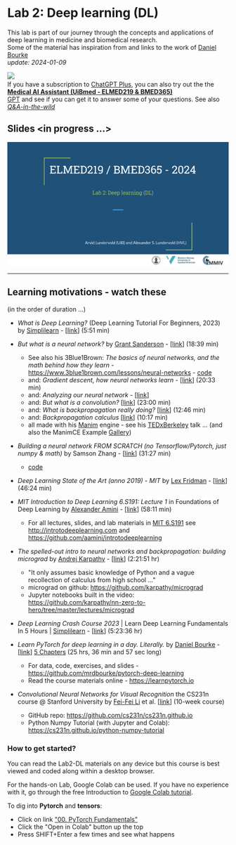 # Lab 2: Deep learning (DL)

This lab is part of our journey through the concepts and applications of deep learning in medicine and biomedical research.<br>
Some of the material has inspiration from and links to the work of [Daniel Bourke](https://www.mrdbourke.com/about)<br>
_update: 2024-01-09_

<!-- ![img](../assets/GPT-MedAI.png)<br> -->
<img src="../assets/GPT-MedAI.png" width="600"><br>
If you have a subscription to [ChatGPT Plus](https://openai.com/blog/chatgpt-plus), you can also try out the the [**Medical AI Assistant (UiBmed - ELMED219 & BMED365)**](https://chat.openai.com/g/g-d90dfN17H-medical-ai-assistant-uibmed-elmed219-bmed365) <br> [GPT](https://openai.com/blog/introducing-gpts) and see if you can get it to answer some of your questions. See also [_Q&A-in-the-wild_](./Q&A-in-the-wild.md)

## Slides <in progress ...>

<a href="https://docs.google.com/presentation/d/e/2PACX-1vSI8YSJSTVkjTqF60tsipa54yNaFi9nLE08HasBwRpfyHNXG5wNo6YXPUC6pmGU73-EZAH2KdZGLyfQ/pub?start=false&loop=false&delayms=3000"><img src="./assets/Lab2_slide0.png"></a>

-----

## Learning motivations - watch these
(in the order of duration ...)

- _What is Deep Learning?_ (Deep Learning Tutorial For Beginners, 2023) by [Simplilearn](https://www.simplilearn.com)   -  [[link](https://youtu.be/6M5VXKLf4D4?si=L87yONRHjlTJMo0F)] (5:51 min)

- _But what is a neural network?_ by  [Grant Sanderson](https://www.3blue1brown.com/about) - [[link](https://youtu.be/aircAruvnKk?si=t_bPXdX1Zh0Z2VoC)] (18:39 min)
  - See also his 3Blue1Brown: _The basics of neural networks, and the math behind how they learn_ - https://www.3blue1brown.com/lessons/neural-networks - [code](https://github.com/3b1b/videos/blob/master/_2017/nn/part1.py)
  - and: _Gradient descent, how neural networks learn_ - [[link](https://youtu.be/IHZwWFHWa-w?si=uIrC21467xXQ2Tuw)] (20:33 min)
  - and: _Analyzing our neural network_ - [[link](https://www.3blue1brown.com/lessons/neural-network-analysis)]
  - and: _But what is a convolution?_ [[link](https://youtu.be/KuXjwB4LzSA?si=g1s-zIR-s2twmef1)]  (23:00 min)
  - and: _What is backpropagation really doing?_ [[link](https://youtu.be/Ilg3gGewQ5U?si=Tyl_x1oiq5PHtxel)] (12:46 min)
  - and: _Backpropagation calculus_ [[link](https://youtu.be/tIeHLnjs5U8?si=2TLpjbvcW9RgoejJ)] (10:17 min)
  - all made with his [Manim](https://github.com/3b1b/manim) engine - see his [TEDxBerkeley](https://youtu.be/s_L-fp8gDzY?si=udAe8y7Tbpln4U8b) talk ... (and also the ManimCE Example [Gallery](https://docs.manim.community/en/stable/examples.html))

- _Building a neural network FROM SCRATCH (no Tensorflow/Pytorch, just numpy & math)_ by Samson Zhang - [[link](https://youtu.be/w8yWXqWQYmU)]  (31:27 min)
  - [code](https://www.kaggle.com/code/wwsalmon/simple-mnist-nn-from-scratch-numpy-no-tf-keras/notebook)

- _Deep Learning State of the Art (anno 2019) - MIT_ by [Lex Fridman](https://en.wikipedia.org/wiki/Lex_Fridman) -  [[link](https://youtu.be/53YvP6gdD7U?si=xZegsW0rVFKz6lG7)] (46:24 min)

- _MIT Introduction to Deep Learning 6.S191: Lecture 1_ in Foundations of Deep Learning by [Alexander Amini](https://www.mit.edu/~amini)  - [[link](https://youtu.be/QDX-1M5Nj7s?si=3W467sl_b08ad-YR)] (58:11 min)
    - For all lectures, slides, and lab materials in [MIT 6.S191](https://twitter.com/MITDeepLearning) see http://introtodeeplearning.com and https://github.com/aamini/introtodeeplearning

- _The spelled-out intro to neural networks and backpropagation: building micrograd_ by [Andrej Karpathy](https://karpathy.ai) - [[link](https://youtu.be/VMj-3S1tku0?si=TRX02JJLExYoYObA)]   (2:21:51 hr)
    - "It only assumes basic knowledge of Python and a vague recollection of calculus from high school ..."
    -  micrograd on github: https://github.com/karpathy/micrograd
    -  Jupyter notebooks built in the video: https://github.com/karpathy/nn-zero-to-hero/tree/master/lectures/micrograd

- _Deep Learning Crash Course 2023_ | Learn Deep Learning Fundamentals In 5 Hours | [Simplilearn](https://www.simplilearn.com) -   [[link](https://youtu.be/CzBLfz89_60?si=M779kWYSnmQVgMwm)] (5:23:36 hr)

- _Learn PyTorch for deep learning in a day. Literally._ by [Daniel Bourke](https://www.mrdbourke.com/about) - [[link](https://youtu.be/Z_ikDlimN6A?si=TD1dob4O3dp0XjLE)] [5 Chapters](https://www.mrdbourke.com/pytorch-in-a-day) (25 hrs, 36 min and 57 sec long) 
    - For data, code, exercises, and slides  - https://github.com/mrdbourke/pytorch-deep-learning
    -  Read the course materials online - https://learnpytorch.io
 
- _Convolutional Neural Networks for Visual Recognition_ the CS231n course @ Stanford University by [Fei-Fei Li](https://en.wikipedia.org/wiki/Fei-Fei_Li) et al. [[link](http://vision.stanford.edu/teaching/cs231n)] (10-week course)
    - GitHub repo: https://github.com/cs231n/cs231n.github.io
    - Python Numpy Tutorial (with Jupyter and Colab): https://cs231n.github.io/python-numpy-tutorial
      


### How to get started?

You can read the Lab2-DL materials on any device but this course is best viewed and coded along within a desktop browser.

For the hands-on Lab, Google Colab can be used. If you have no experience with it, go through the free Introduction to [Google Colab tutorial](https://colab.research.google.com/notebooks/basic_features_overview.ipynb).

To dig into **Pytorch** and **tensors**:

- Click on link ["00. PyTorch Fundamentals"](https://www.learnpytorch.io/00_pytorch_fundamentals)
- Click the "Open in Colab" button up the top
- Press SHIFT+Enter a few times and see what happens

